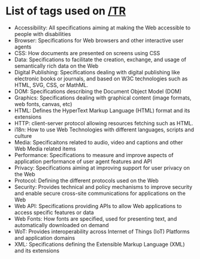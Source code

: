# List of tags used on [/TR](https://www.w3.org/TR/)

* Accessibility: All specifications aiming at making the Web accessible to people with disabilities
* Browser: Specifications for Web browsers and other interactive user agents
* CSS: How documents are presented on screens using CSS
* Data: Specifications to facilitate the creation, exchange, and usage of semantically rich data on the Web
* Digital Publishing: Specifications dealing with digital publishing like electronic books or journals, and based on W3C technologies such as HTML, SVG, CSS, or MathML.
* DOM: Specifications describing the Document Object Model (DOM)
* Graphics: Specifications dealing with graphical content (image formats, web fonts, canvas, etc)
* HTML: Defines the HyperText Markup Language (HTML) format and its extensions
* HTTP: client-server protocol allowing resources fetching such as HTML.
* i18n: How to use Web Technologies with different languages, scripts and culture
* Media: Specificaitons related to audio, video and captions and other Web Media related items
* Performance: Specifications to measure and improve aspects of application performance of user agent features and API
* Privacy: Specifications aiming at improving support for user privacy on the Web
* Protocol: Defining the different protocols used on the Web
* Security: Provides technical and policy mechanisms to improve security and enable secure cross-site communications for applications on the Web
* Web API: Specifications providing APIs to allow Web applications to access specific features or data
* Web Fonts: How fonts are specified, used for presenting text, and automatically downloaded on demand
* WoT: Provides interoperability across Internet of Things (IoT) Platforms and application domains
* XML: Specifications defining the Extensible Markup Language (XML) and its extensions


